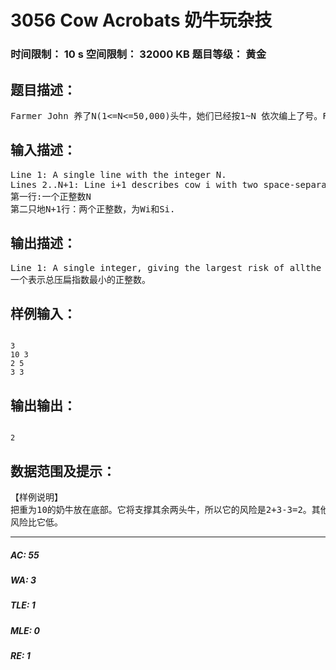 # 3056 Cow Acrobats 奶牛玩杂技   
### 时间限制： 10 s     空间限制： 32000 KB     题目等级： 黄金  
## 题目描述：  

<pre>
Farmer John 养了N(1<=N<=50,000)头牛，她们已经按1~N 依次编上了号。FJ 所不知道的是，他的所有牛都梦想着从农场逃走，去参加马戏团的演出。可奶牛们很快发现她们那笨拙的蹄子根本无法在钢丝或晃动的的秋千上站稳（她们还尝试过把自己装在大炮里发射出去，但可想而知，结果是悲惨的）。最终，她们决定练习一种最简单的杂技：把所有牛都摞在一起，比如说,第一头牛站在第二头的身上，同时第二头牛又站在第三头牛的身上...最底下的是第N 头牛。每头牛都有自己的体重以及力量， 编号为i 的奶牛的体重为W_i(1<=W_i<=10,000)，力量为S_i(1<=S_i<=1,000,000,000)。当某头牛身上站着另一些牛时它就会在一定程度上被压扁，我们不妨把它被压扁的程度叫做它的压扁指数。对于任意的牛，她的压扁指数等于摞在她上面的所有奶牛的总重（当然不包括她自己）减去它的力量。奶牛们按照一定的顺序摞在一起后，她们的总压扁指数就是被压得最扁的那头奶牛的压扁指数。你的任务就是帮助奶牛们找出一个摞在一起的顺序，使得总压扁指数最小。
</pre>
  
  
## 输入描述：  

<pre>
Line 1: A single line with the integer N.  
Lines 2..N+1: Line i+1 describes cow i with two space-separated integers, W_i and S_i.
第一行:一个正整数N
第二只地N+1行：两个正整数，为Wi和Si.
</pre>
  
  
## 输出描述：  

<pre>
Line 1: A single integer, giving the largest risk of allthe cows in any optimal ordering that minimizes the risk.
一个表示总压扁指数最小的正整数。
</pre>
  
  
## 样例输入：  

<pre><code>
3  
10 3  
2 5  
3 3
</code></pre>
  
  
## 输出输出：  

<pre><code>
2
</code></pre>
  
  
## 数据范围及提示：  

<pre>
【样例说明】  
把重为10的奶牛放在底部。它将支撑其余两头牛，所以它的风险是2+3-3=2。其他两头牛  
风险比它低。
</pre>
  
  
***  

##### AC: 55  
##### WA: 3  
##### TLE: 1  
##### MLE: 0  
##### RE: 1  
